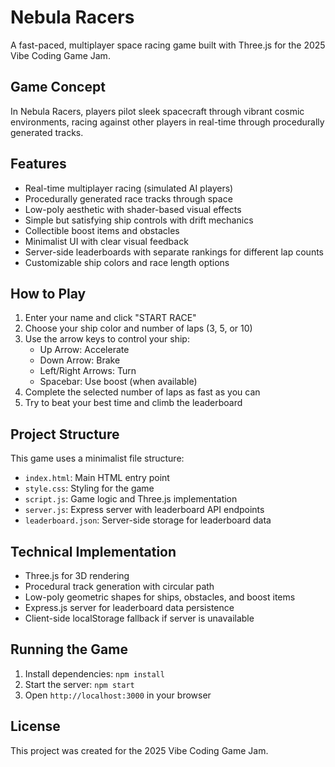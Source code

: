# Nebula Racers

A fast-paced, multiplayer space racing game built with Three.js for the 2025 Vibe Coding Game Jam.

## Game Concept

In Nebula Racers, players pilot sleek spacecraft through vibrant cosmic environments, racing against other players in real-time through procedurally generated tracks.

## Features

- Real-time multiplayer racing (simulated AI players)
- Procedurally generated race tracks through space
- Low-poly aesthetic with shader-based visual effects
- Simple but satisfying ship controls with drift mechanics
- Collectible boost items and obstacles
- Minimalist UI with clear visual feedback
- Server-side leaderboards with separate rankings for different lap counts
- Customizable ship colors and race length options

## How to Play

1. Enter your name and click "START RACE"
2. Choose your ship color and number of laps (3, 5, or 10)
3. Use the arrow keys to control your ship:
   - Up Arrow: Accelerate
   - Down Arrow: Brake
   - Left/Right Arrows: Turn
   - Spacebar: Use boost (when available)
4. Complete the selected number of laps as fast as you can
5. Try to beat your best time and climb the leaderboard

## Project Structure

This game uses a minimalist file structure:

- `index.html`: Main HTML entry point
- `style.css`: Styling for the game
- `script.js`: Game logic and Three.js implementation
- `server.js`: Express server with leaderboard API endpoints
- `leaderboard.json`: Server-side storage for leaderboard data

## Technical Implementation

- Three.js for 3D rendering
- Procedural track generation with circular path
- Low-poly geometric shapes for ships, obstacles, and boost items
- Express.js server for leaderboard data persistence
- Client-side localStorage fallback if server is unavailable

## Running the Game

1. Install dependencies: `npm install`
2. Start the server: `npm start`
3. Open `http://localhost:3000` in your browser

## License

This project was created for the 2025 Vibe Coding Game Jam. 
